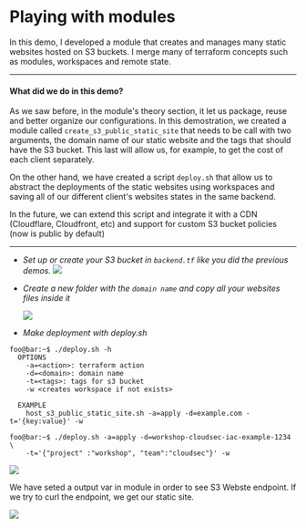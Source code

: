 # Playing with modules

In this demo, I developed a module that creates and manages many static websites hosted on S3 buckets. I merge many of terraform concepts such as modules, workspaces and remote state.

---
#### What did we do in this demo?

As we saw before, in the module's theory section, it let us package, reuse and better organize our configurations.
In this demostration, we created a module called `create_s3_public_static_site` that needs to be call with two arguments, the domain name of our static website and the tags that should have the S3 bucket. This last will allow us, for example, to get the cost of each client separately.

On the other hand, we have created a script `deploy.sh` that allow us to abstract the deployments of the static websites using workspaces and saving all of our different client's websites states in the same backend.

In the future, we can extend this script and integrate it with a CDN  (Cloudflare, Cloudfront, etc) and support for custom S3 bucket policies (now is public by default)

---

* *Set up or create your S3 bucket in `backend.tf` like you did the previous demos.*
    <image src="./images/create_bucket.png">

* *Create a new folder with the `domain name` and copy all your websites files inside it*

  <image src="./images/create_site_folder.gif">
  
* *Make deployment with deploy.sh*
```console
foo@bar:~$ ./deploy.sh -h
  OPTIONS
    -a=<action>: terraform action
    -d=<domain>: domain name
    -t=<tags>: tags for s3 bucket
    -w <creates workspace if not exists>

  EXAMPLE
    host_s3_public_static_site.sh -a=apply -d=example.com -t='{key:value}' -w
```

```console
foo@bar:~$ ./deploy.sh -a=apply -d=workshop-cloudsec-iac-example-1234 \
    -t='{"project" :"workshop", "team":"cloudsec"}' -w
```
  
  <image src="./images/applied.png">
  
  We have seted a output var in module in order to see S3 Webste endpoint. If we try to curl the endpoint, we get our static site.
  
  
  <image src="./images/curl.gif">
  
  
  

